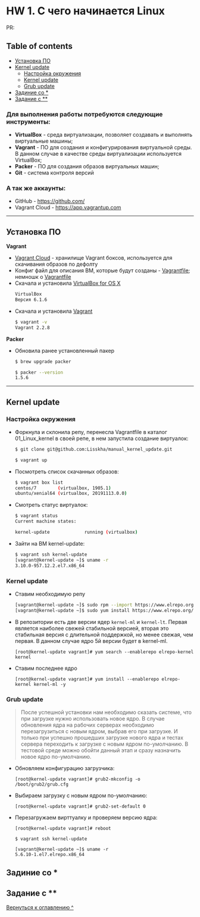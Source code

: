 # HW 1. С чего начинается Linux

PR:  

## Table of contents
- [Установка ПО](https://github.com/Lisskha/otus-linux/tree/master/01_Linux_kernel#%D1%83%D1%81%D1%82%D0%B0%D0%BD%D0%BE%D0%B2%D0%BA%D0%B0-%D0%BF%D0%BE)
- [Kernel update]()
    - [Настройка окружения]()
    - [Kernel update]()
    - [Grub update]()
- [Задиние со *](https://github.com/Lisskha/otus-linux/tree/master/01_Linux_kernel#%D0%B7%D0%B0%D0%B4%D0%B8%D0%BD%D0%B8%D0%B5-%D1%81%D0%BE-)
- [Задание с **](https://github.com/Lisskha/otus-linux/tree/master/01_Linux_kernel#%D0%B7%D0%B0%D0%B4%D0%B0%D0%BD%D0%B8%D0%B5-%D1%81-)

### Для выполнения работы потребуются следующие инструменты:
- **VirtualBox** - среда виртуализации, позволяет создавать и выполнять виртуальные машины;
- **Vagrant** - ПО для создания и конфигурирования виртуальной среды. В данном случае в качестве среды виртуализации используется VirtualBox;
- **Packer** - ПО для создания образов виртуальных машин;
- **Git** - система контроля версий

### А так же аккаунты:
- GitHub - https://github.com/
- Vagrant Cloud - https://app.vagrantup.com

---
## Установка ПО

**Vagrant**
- [Vagrant Cloud](https://app.vagrantup.com/boxes/search) - хранилище Vagrant боксов, используется для скачивания образов по дефолту
- Конфиг файл для описания ВМ, которые будут созданы - [Vagrantfile](01_Linux_kernel/Vagrantfile); немношк о [Vagrantfile](https://otus.ru/media-private/0a/ca/Linux_Vagrant__2-5522-0aca54.pdf?hash=wPBxgoBxiatrsCT9J2ZkSw&expires=1588808901)
- Скачала и установила [VirtualBox for OS X](https://www.virtualbox.org/wiki/Downloads)
    ```sh
    VirtualBox
    Версия 6.1.6
    ```
- Скачала и установила [Vagrant](https://www.vagrantup.com/downloads.html)
    ```sh
    $ vagrant -v
    Vagrant 2.2.8
    ```

**Packer**
- Обновила ранее установленный пакер
    ```sh
    $ brew upgrade packer

    $ packer --version
    1.5.6
    ```
---

## Kernel update

### Настройка окружения
- Форкнула и склонила репу, перенесла Vagrantfile в каталог 01_Linux_kernel в своей репе, в нем запустила создание виртуалок:
    ```sh
    $ git clone git@github.com:Lisskha/manual_kernel_update.git

    $ vagrant up
    ```
- Посмотреть список скачанных образов:
    ```sh
    $ vagrant box list
    centos/7        (virtualbox, 1905.1)
    ubuntu/xenial64 (virtualbox, 20191113.0.0)
    ```
- Смотреть статус виртуалок:
    ```sh
    $ vagrant status
    Current machine states:

    kernel-update             running (virtualbox)
    ```
- Зайти на ВМ kernel-update:
    ```sh
    $ vagrant ssh kernel-update
    [vagrant@kernel-update ~]$ uname -r
    3.10.0-957.12.2.el7.x86_64
    ```

### Kernel update
- Ставим необходимую репу
    ```sh
    [vagrant@kernel-update ~]$ sudo rpm --import https://www.elrepo.org/RPM-GPG-KEY-elrepo.org
    [vagrant@kernel-update ~]$ sudo yum install https://www.elrepo.org/elrepo-release-7.el7.elrepo.noarch.rpm
    ``` 
- В репозитории есть две версии ядер `kernel-ml` и `kernel-lt`. Первая является наиболее свежей стабильной версией, вторая это стабильная версия с длительной поддержкой, но менее свежая, чем первая. В данном случае ядро 5й версии будет в kernel-ml.
    ```
    [root@kernel-update vagrant]# yum search --enablerepo elrepo-kernel kernel
    ```
- Ставим последнее ядро
    ```
    [root@kernel-update vagrant]# yum install --enablerepo elrepo-kernel kernel-ml -y
    ```

### Grub update
> После успешной установки нам необходимо сказать системе, что при загрузке нужно использовать новое ядро. В случае обновления ядра на рабочих серверах необходимо перезагрузиться с новым ядром, выбрав его при загрузке. И только при успешно прошедших загрузке нового ядра и тестах сервера переходить к загрузке с новым ядром по-умолчанию. В тестовой среде можно обойти данный этап и сразу назначить новое ядро по-умолчанию.  

- Обновляем конфигурацию загрузчика:
    ```
    [root@kernel-update vagrant]# grub2-mkconfig -o /boot/grub2/grub.cfg
    ```
- Выбираем загрузку с новым ядром по-умолчанию:
    ```
    [root@kernel-update vagrant]# grub2-set-default 0
    ```
- Перезагружаем вирттуалку и проверяем версию ядра:
    ```
    [root@kernel-update vagrant]# reboot

    $ vagrant ssh kernel-update
    
    [vagrant@kernel-update ~]$ uname -r
    5.6.10-1.el7.elrepo.x86_64
    ```







## Задиние со *

## Задание с **


[Вернуться к оглавлению ^]()

